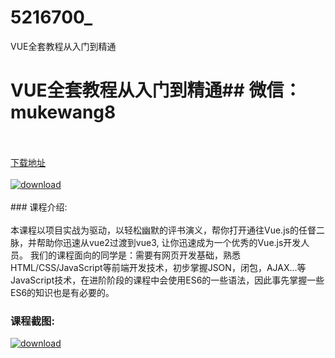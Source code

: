 # 5216700_
VUE全套教程从入门到精通
# VUE全套教程从入门到精通## 微信：mukewang8
<br/></br>[下载地址](http://www.36tz.cn/article/5216700 "下载地址")
<br/></br>[![download](http://36tz.cn/muke_img/2020_12_2-8.png "下载地址")](http://www.36tz.cn/article/5216700 "下载地址")
<br/></br>### 课程介绍:<br/></br>本课程以项目实战为驱动，以轻松幽默的评书演义，帮你打开通往Vue.js的任督二脉，并帮助你迅速从vue2过渡到vue3, 让你迅速成为一个优秀的Vue.js开发人员。
我们的课程面向的同学是：需要有网页开发基础，熟悉HTML/CSS/JavaScript等前端开发技术，初步掌握JSON，闭包，AJAX…等JavaScript技术，在进阶阶段的课程中会使用ES6的一些语法，因此事先掌握一些ES6的知识也是有必要的。

### 课程截图:
[![download](http://36tz.cn/muke_img/2020_12_1-9.png "下载地址")](http://www.36tz.cn/article/5216700 "下载地址")
